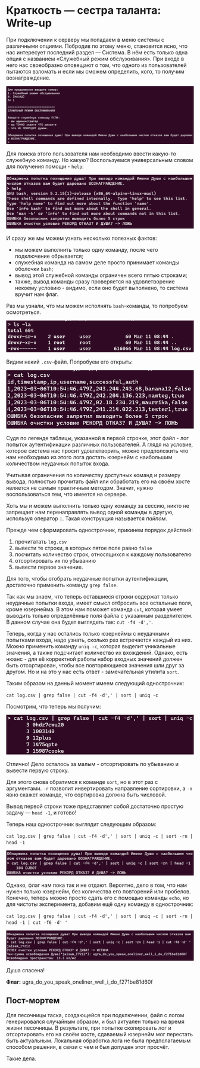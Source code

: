 # Краткость — сестра таланта: Write-up

При подключении к серверу мы попадаем в меню системы с различными опциями. 
Побродив по этому меню, становится ясно, что нас интересует последний раздел — Система.
В нём есть только одна опция с названием «Служебный режим обслуживания». При входе в него
нас своеобразно оповещают о том, что одного из пользователей пытаются взломать и если мы сможем определить, кого, то получим вознаграждение.

![](writeup/menu.png)

Для поиска этого пользователя нам необходимо ввести какую-то служебную команду. Но какую? Воспользуемся универсальным словом для получения помощи - `help`:

![](writeup/help.png)

И сразу же мы можем узнать несколько полезных фактов:
* мы можем выполнить только одну команду, после чего подключение обрывается;
* служебная команда на самом деле просто принимает команды оболочки `bash`;
* вывод этой служебной команды ограничен всего пятью строками;
* также, вывод команды сразу проверяется на удовлетворение некоему условию - видимо, если оно будет выполнено, то система вручит нам флаг.

Раз мы узнали, что мы можем исполнять `bash`-команды, то попробуем осмотреться.

![](writeup/ls.png)

Видим некий `.csv`-файл. Попробуем его открыть:

![](writeup/cat.png)

Судя по легенде таблицы, указанной в первой строчке, этот файл - лог попыток аутентификации различных пользователей. А глядя на условие, которое система нас просит удовлетворить, можно предположить что нам необходимо из этого лога достать юзернейм с наибольшим количеством неудачных попыток входа.

Учитывая ограничения по количеству доступных команд и размеру вывода, полностью прочитать файл или обработать его на своём хосте является не самым практичным методом. Значит, нужно воспользоваться тем, что имеется на сервере.

Хоть мы и можем выполнить только одну команду за сессию, никто не запрещает нам перенаправлять вывод одной команды в другую, используя оператор `|`. Такая конструкция называется _пайпом_.

Прежде чем сформировать однострочник, прикинем порядок действий:

1. прочитатать `log.csv`
2. вывести те строки, в которых пятое поле равно `false`
3. посчитать количество строк, относящихся к каждому пользователю
4. отсортировать их по убыванию
5. вывести первое значение.

Для того, чтобы отобрать неудачные попытки аутентификации, достаточно применить команду `grep false`.

Так как мы знаем, что теперь оставшиеся строки содержат только неудачные попытки входа, имеет смысл отбросить все остальные поля, кроме юзернейма. В этом нам поможет команда `cut`, которая умеет выводить только определённые поля файла с указанным разделителем. В данном случае она будет выглядеть так: `cut -f4 -d','`.

Теперь, когда у нас остались только юзернеймы с неудачными попытками входа, надо узнать, сколько раз встречается каждый из них. Можно применить команду `uniq -c`, которая выделит уникальные значения, а также подсчитает количество их вхождений. Однако, есть нюанс - для её корректной работы набор входных значений должен быть отсортирован, чтобы все повторяющиеся значения шли друг за другом. Но и на это у нас есть ответ - замечательная утилита `sort`.

Таким образом на данный момент имеем следующий однострочник:

`cat log.csv | grep false | cut -f4 -d',' | sort | uniq -c`

Посмотрим, что теперь мы получим:

![](writeup/oneliner-beta.png)

Отлично! Дело осталось за малым - отсортировать по убыванию и вывести первую строку.

Для этого снова обратимся к команде `sort`, но в этот раз с аргументами. `-r` позволит инвертировать направление сортировки, а `-n` явно скажет команде, что сортировка должна быть числовой.

Вывод первой строки тоже представляет собой достаточно простую задачу — `head -1`, и готово!

Теперь наш однострочник выглядит следующим образом:

`cat log.csv | grep false | cut -f4 -d',' | sort | uniq -c | sort -rn | head -1`

![](writeup/almost-there.png)

Однако, флаг нам пока так и не отдают. Вероятно, дело в том, что нам нужен только юзернейм, без количества его повторений или пробелов. Конечно, теперь можно просто сдать его с помощью команды `echo`, но для чистоты эксперимента, добавим ещё одну команду в однострочник:

`cat log.csv | grep false | cut -f4 -d',' | sort | uniq -c | sort -rn | head -1 | cut -f6 -d' '`

![](writeup/solve.png)

Душа спасена!

**Флаг:** ugra_do_you_speak_oneliner_well_i_do_f271be81d60f

## Пост-мортем

Для песочницы таска, создающейся при подключении, файл с логом генерировался случайным образом, и был актуален только на время жизни песочницы. В результате, при попытке скопировать лог и отсортировать его на своём хосте, сдаваемый юзернейм мог перестать быть актуальным. Локальная обработка лога не была предполагаемым способом решения, в связи с чем и был допущен этот просчёт.

Такие дела.